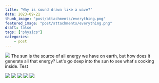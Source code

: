 ```yaml
---
title: "Why is sound drawn like a wave?"
date: 2023-09-21
thumb_image: "post/attachments/everything.png"
featured_image: "post/attachments/everything.png"
draft: false
tags: ["physics"]
categories:
    - post
---
```


![](/post/attachments/sun1.jpg)
The sun is the source of all energy we have on earth, but how does it generate all that energy? Let's go deep into the sun to see what's cooking inside. Test

![](/post/attachments/sun1.jpg)
![](/post/attachments/sun2.jpg)
![](/post/attachments/sun3.jpg)
![](/post/attachments/sun4.jpg)
![](/post/attachments/sun5.jpg)
